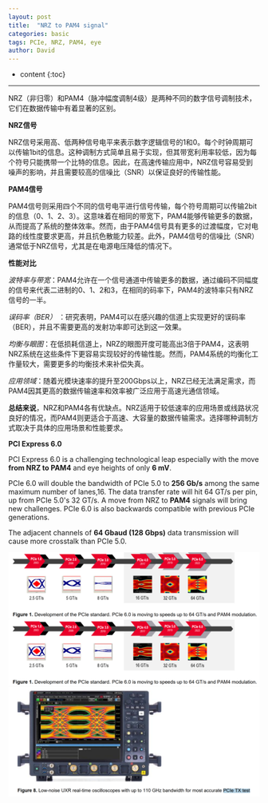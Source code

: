 ```yaml
---
layout: post
title:  "NRZ to PAM4 signal"
categories: basic
tags: PCIe, NRZ, PAM4, eye
author: David
---
```


* content
{:toc}

---

NRZ（非归零）和PAM4（脉冲幅度调制4级）是两种不同的数字信号调制技术，它们在数据传输中有着显著的区别。

**NRZ信号**

NRZ信号采用高、低两种信号电平来表示数字逻辑信号的1和0。每个时钟周期可以传输1bit的信息。这种调制方式简单且易于实现，但其带宽利用率较低，因为每个符号只能携带一个比特的信息。因此，在高速传输应用中，NRZ信号容易受到噪声的影响，并且需要较高的信噪比（SNR）以保证良好的传输性能。

**PAM4信号**

PAM4信号则采用四个不同的信号电平进行信号传输，每个符号周期可以传输2bit的信息（0、1、2、3）。这意味着在相同的带宽下，PAM4能够传输更多的数据，从而提高了系统的整体效率。然而，由于PAM4信号具有更多的过渡幅度，它对电路的线性度要求更高，并且抗色散能力较差。此外，PAM4信号的信噪比（SNR）通常低于NRZ信号，尤其是在电源电压降低的情况下。

**性能对比**

*波特率与带宽*：PAM4允许在一个信号通道中传输更多的数据，通过编码不同幅度的信号来代表二进制的0、1、2和3，在相同的码率下，PAM4的波特率只有NRZ信号的一半。

*误码率（BER）* ：研究表明，PAM4可以在感兴趣的信道上实现更好的误码率（BER），并且不需要更高的发射功率即可达到这一效果。

*均衡与眼图*：在低损耗信道上，NRZ的眼图开度可能高出3倍于PAM4，这表明NRZ系统在这些条件下更容易实现较好的传输性能。然而，PAM4系统的均衡化工作量较大，需要更多的均衡技术来补偿失真。

*应用领域*：随着光模块速率的提升至200Gbps以上，NRZ已经无法满足需求，而PAM4因其更高的数据传输速率和效率被广泛应用于高速光通信领域。

**总结来说**，NRZ和PAM4各有优缺点。NRZ适用于较低速率的应用场景或线路状况良好的情况，而PAM4则更适合于高速、大容量的数据传输需求。选择哪种调制方式取决于具体的应用场景和性能要求。

**PCI Express 6.0**

PCI Express 6.0 is a challenging technological leap especially with the move **from NRZ to PAM4** and eye heights of only **6 mV**.

PCIe 6.0 will double the bandwidth of PCIe 5.0 to **256 Gb/s** among the same maximum number of lanes,16.
The data transfer rate will hit 64 GT/s per pin, up from PCIe 5.0's 32 GT/s. A move from NRZ to **PAM4**
signals will bring new challenges. PCIe 6.0 is also backwards compatible with previous PCIe generations.

The adjacent channels of **64 Gbaud (128 Gbps)** data transmission will cause more crosstalk than
PCIe 5.0.

![PCIe Development Map](https://github.com/titron/titron.github.io/raw/master/img/2024-09-04-PCIe_map.png)
![NRZ to PAM4 signal](https://github.com/titron/titron.github.io/raw/master/img/2024-09-04-PCIe_map.png)
![PCIe 6.0 PAM4 Eye](https://github.com/titron/titron.github.io/raw/master/img/2024-09-04-PCIe_PAM4_Eye.png)
